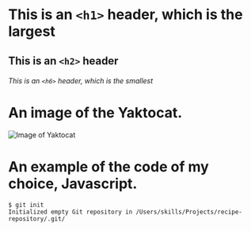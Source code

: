 # This is an `<h1>` header, which is the largest

## This is an `<h2>` header

###### This is an `<h6>` header, which is the smallest

# An image of the Yaktocat.
![Image of Yaktocat](https://octodex.github.com/images/yaktocat.png)

# An example of the code of my choice, Javascript. 
```
$ git init
Initialized empty Git repository in /Users/skills/Projects/recipe-repository/.git/
```

